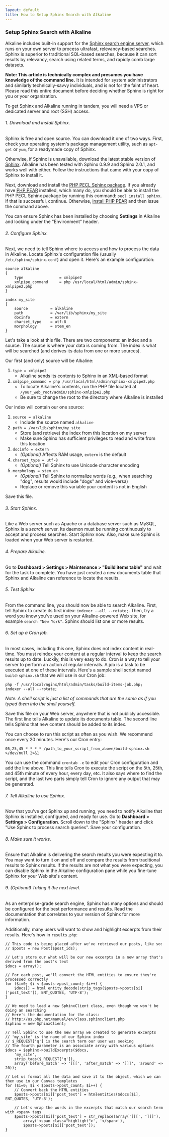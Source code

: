 ```yaml
---
layout: default
title: How to Setup Sphinx Search with Alkaline
---
```


### Setup Sphinx Search with Alkaline

Alkaline includes built-in support for the [Sphinx search engine server](http://sphinxsearch.com), which runs on your own server to process ultrafast, relevancy-based searches. Sphinx is superior to traditional SQL-based searches, because it can sort results by relevancy, search using related terms, and rapidly comb large datasets.

**Note: This article is technically complex and presumes you have knowledge of the command line.** It is intended for system administrators and similarly technically-savvy individuals, and is not for the faint of heart. Please read this entire document before deciding whether Sphinx is right for you or your organization.

To get Sphinx and Alkaline running in tandem, you will need a VPS or dedicated server and root (SSH) access.

###### 1. Download and install Sphinx.

Sphinx is free and open source. You can download it one of two ways. First, check your operating system's package management utility, such as `apt-get` or `yum`, for a readymade copy of Sphinx.

Otherwise, if Sphinx is unavailable, download the latest stable version of [Sphinx](http://sphinxsearch.com/downloads/). Alkaline has been tested with Sphinx 0.9.9 and Sphinx 2.0.1, and works well with either. Follow the instructions that came with your copy of Sphinx to install it.

Next, download and install the [PHP PECL Sphinx package](http://pecl.php.net/package/sphinx). If you already have [PHP PEAR](http://pear.php.net/) installed, which many do, you should be able to install the PHP PECL Sphinx package by running this command: `pecl install sphinx`. If that is successful, continue. Otherwise, [install PHP PEAR](http://pear.php.net/manual/en/installation.introduction.php) and then issue the command above.

You can ensure Sphinx has been installed by choosing **Settings** in Alkaline and looking under the "Environment" header.

###### 2. Configure Sphinx.

Next, we need to tell Sphinx where to access and how to process the data in Alkaline. Locate Sphinx's configuration file (usually `/etc/sphinx/sphinx.conf`) and open it. Here's an example configuration:

	source alkaline
	{
		type				= xmlpipe2
		xmlpipe_command		= php /usr/local/html/admin/sphinx-xmlpipe2.php
	}

	index my_site
	{
		source			= alkaline
		path			= /var/lib/sphinx/my_site
		docinfo			= extern
		charset_type	= utf-8
		morphology 		= stem_en
	}

Let's take a look at this file. There are two components: an index and a source. The source is where your data is coming from. The index is what will be searched (and derives its data from one or more sources).

Our first (and only) source will be Alkaline:

1. `type = xmlpipe2`
	- Alkaline sends its contents to Sphinx in an XML-based format
2. `xmlpipe_command = php /usr/local/html/admin/sphinx-xmlpipe2.php`
	- To locate Alkaline's contents, run the PHP file located at `/your_web_root/admin/sphinx-xmlpipe2.php`
	- Be sure to change the root to the directory where Alkaline is installed

Our index will contain our one source:

1. `source = alkaline`
	- Include the source named `alkaline`
2. `path = /var/lib/sphinx/my_site`
	- Store (and retrieve) the index from this location on my server
	- Make sure Sphinx has sufficient privileges to read and write from this location
3. `docinfo = extern`
	- *(Optional)* Affects RAM usage, `extern` is the default
4. `charset_type = utf-8`
	- *(Optional)* Tell Sphinx to use Unicode character encoding
5. `morphology = stem_en`
	- *(Optional)* Tell Sphinx to normalize words (e.g., when searching "dog", results would include "dogs" and vice-versa)
	- Replace or remove this variable your content is not in English

Save this file.

###### 3. Start Sphinx.

Like a Web server such as Apache or a database server such as MySQL, Sphinx is a *search* server. Its daemon must be running continuously to accept and process searches. Start Sphinx now. Also, make sure Sphinx is loaded when your Web server is restarted.

###### 4. Prepare Alkaline.

Go to **Dashboard > Settings > Maintenance > "Build items table"** and wait for the task to complete. You have just created a new documents table that Sphinx and Alkaline can reference to locate the results.

###### 5. Test Sphinx

From the command line, you should now be able to search Alkaline. First, tell Sphinx to create its first index: `indexer --all --rotate;`. Then, try a word you know you've used on your Alkaline-powered Web site, for example `search "New York"`. Sphinx should list one or more results.

###### 6. Set up a Cron job.

In most cases, including this one, Sphinx does not index content in real-time. You must reindex your content at a regular interval to keep the search results up to date. Luckily, this is very easy to do. Cron is a way to tell your server to perform an action at regular intervals. A job is a task to be executed at one of these intervals. Here's a sample shell script named `build-sphinx.sh` that we will use in our Cron job:

	php -f /usr/local/nginx/html/admin/tasks/build-items-job.php;
	indexer --all --rotate;

*Note: A shell script is just a list of commands that are the same as if you typed them into the shell yourself.*

Save this file on your Web server, anywhere that is not publicly accessible. The first line tells Alkaline to update its documents table. The second line tells Sphinx that new content should be added to its index.

You can choose to run this script as often as you wish. We recommend once every 20 minutes. Here's our Cron entry:

	05,25,45 * * * * /path_to_your_script_from_above/build-sphinx.sh >/dev/null 2>&1

You can use the command `crontab -e` to edit your Cron configuration and add the line above. This line tells Cron to execute the script on the 5th, 25th, and 45th minute of every hour, every day, etc. It also says where to find the script, and the last two parts simply tell Cron to ignore any output that may be generated.

###### 7. Tell Alkaline to use Sphinx.

Now that you've got Sphinx up and running, you need to notify Alkaline that Sphinx is installed, configured, and ready for use. Go to **Dashboard > Settings > Configuration**. Scroll down to the "Sphinx" header and click "Use Sphinx to process search queries". Save your configuration.

###### 8. Make sure it works.

Ensure that Alkaline is delivering the search results you were expecting it to. You may want to turn it on and off and compare the results from traditional results to Sphinx results. If the results are not what you were expecting, you can disable Sphinx in the Alkaline configuration pane while you fine-tune Sphinx for your Web site's content.

###### 9. (Optional) Taking it the next level. 

As an enterprise-grade search engine, Sphinx has many options and should be configured for the best performance and results. Read the documentation that correlates to your version of Sphinx for more information.

Additionally, many users will want to show and highlight excerpts from their results. Here's how in `results.php`:

	// This code is being placed after we've retrieved our posts, like so:
	// $posts = new Post($post_ids);
	
	// Let's store our what will be our new excerpts in a new array that's derived from the post's text
	$docs = array();
	
	// For each post, we'll convert the HTML entities to ensure they're processed correctly
	for ($i=0; $i < $posts->post_count; $i++) { 
		$docs[] = html_entity_decode(strip_tags($posts->posts[$i]['post_text']), ENT_QUOTES, 'UTF-8');
	}
	
	// We need to load a new SphinxClient class, even though we won't be doing an searching
	// Here's the documentation for the class:
	// http://us.php.net/manual/en/class.sphinxclient.php
	$sphinx = new SphinxClient;
	
	// Tell Sphinx to use the new array we created to generate excerpts
	// 'my_site' is the name of our Sphinx index
	// $_REQUEST['q'] is the search term our user was seeking
	// The fourth parameter is an associate array with various options
	$docs = $sphinx->buildExcerpts($docs,
		'my_site',
		strip_tags($_REQUEST['q']),
		array('before_match' => '[[[', 'after_match' => ']]]', 'around' => 20));
	
	// Let us format all the data and save it to the object, which we can then use in our Canvas templates
	for ($i=0; $i < $posts->post_count; $i++) { 
		// Convert back the HTML entities
		$posts->posts[$i]['post_text'] = htmlentities($docs[$i], ENT_QUOTES, 'UTF-8');
		
		// Let's wrap the words in the excerpts that match our search term with <span> tags
		$posts->posts[$i]['post_text'] = str_replace(array('[[[', ']]]'),
			array('<span class="highlight">', '</span>'),
			$posts->posts[$i]['post_text']);
	}